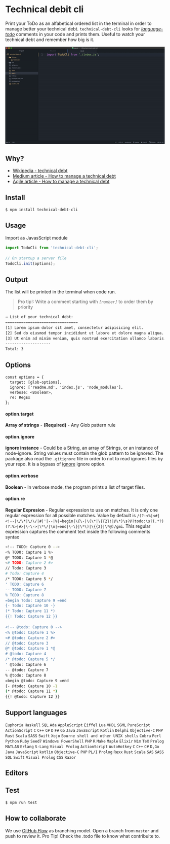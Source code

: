 # Technical debit cli

Print your ToDo as an alfabetical ordered list in the terminal in order to manage better your technical debt. `technical-debt-cli` looks for [_language-todo_](https://atom.io/packages/language-todo) comments in your code and prints them. Useful to watch your technical debt and remember how big is it.

![Screen record](./fixtures/screen-record.gif)

## Why?
* [Wikipedia - technical debt](https://en.wikipedia.org/wiki/Technical_debt)
* [Medium article - How to manage a technical debt](https://pieroblunda.medium.com/how-to-manage-a-technical-debt-53af3443b927)
* [Agile article - How to manage a technical debt](https://4agile.pl/how-to-manage-technical-debt/)

## Install

```bash
$ npm install technical-debt-cli
```

## Usage

Import as JavasScript module
```js
import TodoCli from 'technical-debt-cli';

// On startup a server file
TodoCli.init(options);
```

## Output

The list will be printed in the terminal when code run.

> Pro tip!: Write a comment starting with _`[number]`_ to order them by priority 

```bash
→ List of your technical debt:
================================
[1] Lorem ipsum dolor sit amet, consectetur adipisicing elit. 
[2] Sed do eiusmod tempor incididunt ut labore et dolore magna aliqua.
[3] Ut enim ad minim veniam, quis nostrud exercitation ullamco laboris.
--------------------
Total: 3
```

## Options

```javasScript
const options = {
  target: [glob-options],
  ignore: ['readme.md', 'index.js', 'node_modules'],
  verbose: <Boolean>,
  re: RegEx
};
```

#### option.target
__Array of strings__ - __(Required)__ - Any Glob pattern rule

#### option.ignore
__ignore instance__ - Could be a String, an array of Strings, or an instance of node-ignore. String values must contain the glob pattern to be ignored. The package also read the `.gitignore` file in order to not to read ignores files by your repo. It is a bypass of [ignore](https://www.npmjs.com/package/ignore) ignore option.

#### option.verbose
__Boolean__ - In verbose mode, the program prints a list of target files.

#### option.re
__Regular Expresion__ - Regular expression to use on matches. It is only one regular expression for all possible matches. Value by default is `/(?:<%|<#|<!--|\/\*|\/\/|#|'|--|%|=begin|\{\-|\(\*|\{{2}!|@\*)\s?@?todo:\s?(.*?)(?:%>|#>|\-\->|\*\/|\n|=end|\-\}|\*\)|\{{2}|\*@)/gmi`. This regular expression captures the comment text inside the following comments syntax

```bash
<!-- TODO: Capture 0 -->
<% TODO: Capture 1 %>
@* TODO: Capture 1 *@
<# TODO: Capture 2 #>
// Todo: Capture 3
# Todo: Capture 4
/* TODO: Capture 5 */
' TODO: Capture 6
-- TODO: Capture 7
% TODO: Capture 8
=begin Todo: Capture 9 =end
{- Todo: Capture 10 -}
(* Todo: Capture 11 *)
{{! Todo: Capture 12 }}

<!-- @todo: Capture 0 -->
<% @todo: Capture 1 %>
<# @todo: Capture 2 #>
// @todo: Capture 3
@* @todo: Capture 1 *@
# @todo: Capture 4
/* @todo: Capture 5 */
' @todo: Capture 6
-- @todo: Capture 7
% @todo: Capture 8
=begin @todo: Capture 9 =end
{- @todo: Capture 10 -}
(* @todo: Capture 11 *)
{{! @todo: Capture 12 }}
```

## Support languages
`Euphoria` `Haskell` `SQL` `Ada` `AppleScript` `Eiffel` `Lua` `VHDL` `SGML` `PureScript` `ActionScript` `C` `C++` `C#` `D` `F#` `Go` `Java` `JavaScript` `Kotlin` `Delphi` `Objective-C` `PHP` `Rust` `Scala` `SASS` `Swift` `Xojo` `Bourne shell and other UNIX shells` `Cobra` `Perl` `Python` `Ruby` `Seed7` `Windows PowerShell` `PHP` `R` `Make` `Maple` `Elixir` `Nim` `TeX` `Prolog` `MATLAB` `Erlang` `S-Lang` `Visual Prolog` `ActionScript` `AutoHotkey` `C` `C++` `C#` `D,Go` `Java` `JavaScript` `kotlin` `Objective-C` `PHP` `PL/I` `Prolog` `Rexx` `Rust` `Scala` `SAS` `SASS` `SQL` `Swift` `Visual Prolog` `CSS` `Razor`

## Editors

## Test

```bash
$ npm run test
```

## How to collaborate

We use [GitHub Flow](https://guides.github.com/introduction/flow/) as branching model. Open a branch from `master` and push to review it. Pro Tip! Check the .todo file to know what contribuite to.
